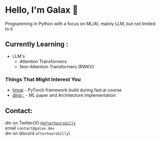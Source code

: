# Hello, I'm Galax 👋
Programming in Python with a focus on ML/AI, mainly LLM, but not limited to it

## Currently Learning :
- LLM's
    - Attention Transformers
    - Non-Attention Transformers (RWKV) 

### Things That Might Interest You
- [tinyai](https://github.com/GalaxUniv/tinyai/) - PyTorch framework build during fast.ai course
- [ding💡](https://github.com/galaxUniv/ding) - ML paper and Architecture implementation


## Contact:
dm on Twitter(X) [`@afterhoursbilly`](https://twitter.com/afterhoursbilly)\
email  `contact@galax.dev`\
dm  on discord `afterhoursbilly`\